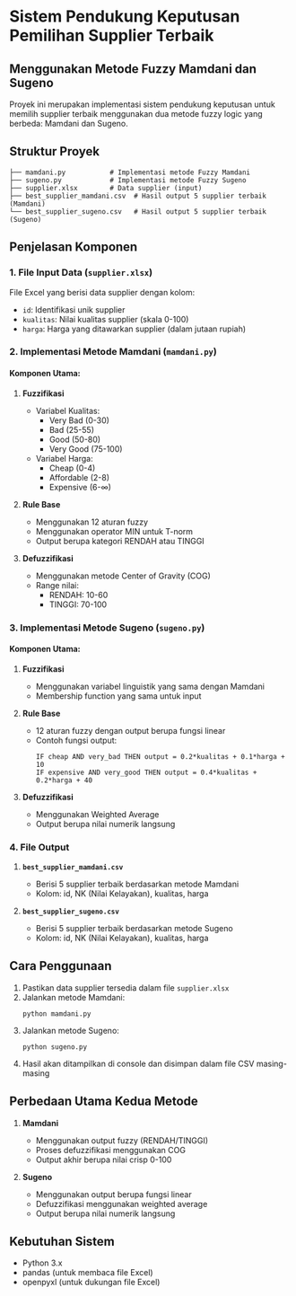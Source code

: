 # Sistem Pendukung Keputusan Pemilihan Supplier Terbaik
## Menggunakan Metode Fuzzy Mamdani dan Sugeno

Proyek ini merupakan implementasi sistem pendukung keputusan untuk memilih supplier terbaik menggunakan dua metode fuzzy logic yang berbeda: Mamdani dan Sugeno.

## Struktur Proyek

```
├── mamdani.py           # Implementasi metode Fuzzy Mamdani
├── sugeno.py            # Implementasi metode Fuzzy Sugeno
├── supplier.xlsx        # Data supplier (input)
├── best_supplier_mamdani.csv  # Hasil output 5 supplier terbaik (Mamdani)
└── best_supplier_sugeno.csv   # Hasil output 5 supplier terbaik (Sugeno)
```

## Penjelasan Komponen

### 1. File Input Data (`supplier.xlsx`)
File Excel yang berisi data supplier dengan kolom:
- `id`: Identifikasi unik supplier
- `kualitas`: Nilai kualitas supplier (skala 0-100)
- `harga`: Harga yang ditawarkan supplier (dalam jutaan rupiah)

### 2. Implementasi Metode Mamdani (`mamdani.py`)

#### Komponen Utama:
1. **Fuzzifikasi**
   - Variabel Kualitas:
     - Very Bad (0-30)
     - Bad (25-55)
     - Good (50-80)
     - Very Good (75-100)
   - Variabel Harga:
     - Cheap (0-4)
     - Affordable (2-8)
     - Expensive (6-∞)

2. **Rule Base**
   - Menggunakan 12 aturan fuzzy
   - Menggunakan operator MIN untuk T-norm
   - Output berupa kategori RENDAH atau TINGGI

3. **Defuzzifikasi**
   - Menggunakan metode Center of Gravity (COG)
   - Range nilai:
     - RENDAH: 10-60
     - TINGGI: 70-100

### 3. Implementasi Metode Sugeno (`sugeno.py`)

#### Komponen Utama:
1. **Fuzzifikasi**
   - Menggunakan variabel linguistik yang sama dengan Mamdani
   - Membership function yang sama untuk input

2. **Rule Base**
   - 12 aturan fuzzy dengan output berupa fungsi linear
   - Contoh fungsi output:
     ```
     IF cheap AND very_bad THEN output = 0.2*kualitas + 0.1*harga + 10
     IF expensive AND very_good THEN output = 0.4*kualitas + 0.2*harga + 40
     ```

3. **Defuzzifikasi**
   - Menggunakan Weighted Average
   - Output berupa nilai numerik langsung

### 4. File Output

1. **`best_supplier_mamdani.csv`**
   - Berisi 5 supplier terbaik berdasarkan metode Mamdani
   - Kolom: id, NK (Nilai Kelayakan), kualitas, harga

2. **`best_supplier_sugeno.csv`**
   - Berisi 5 supplier terbaik berdasarkan metode Sugeno
   - Kolom: id, NK (Nilai Kelayakan), kualitas, harga

## Cara Penggunaan

1. Pastikan data supplier tersedia dalam file `supplier.xlsx`
2. Jalankan metode Mamdani:
   ```
   python mamdani.py
   ```
3. Jalankan metode Sugeno:
   ```
   python sugeno.py
   ```
4. Hasil akan ditampilkan di console dan disimpan dalam file CSV masing-masing

## Perbedaan Utama Kedua Metode

1. **Mamdani**
   - Menggunakan output fuzzy (RENDAH/TINGGI)
   - Proses defuzzifikasi menggunakan COG
   - Output akhir berupa nilai crisp 0-100

2. **Sugeno**
   - Menggunakan output berupa fungsi linear
   - Defuzzifikasi menggunakan weighted average
   - Output berupa nilai numerik langsung

## Kebutuhan Sistem
- Python 3.x
- pandas (untuk membaca file Excel)
- openpyxl (untuk dukungan file Excel) 